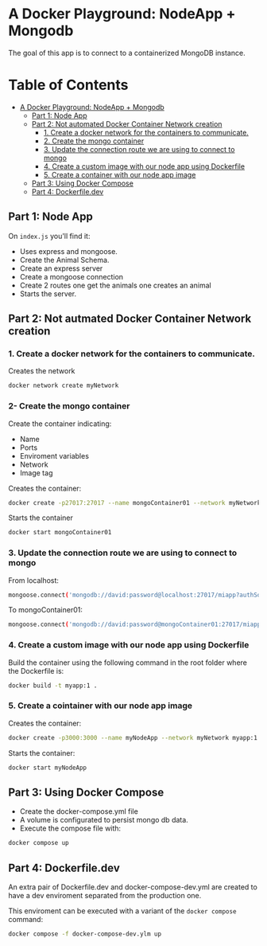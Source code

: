# A Docker Playground: NodeApp + Mongodb

The goal of this app is to connect to a containerized MongoDB instance.

# Table of Contents

- [A Docker Playground: NodeApp + Mongodb](https://github.com/davideperez/a-docker-playground?tab=readme-ov-file#a-docker-playground-nodeapp--mongodb)
  - [Part 1: Node App](https://github.com/davideperez/a-docker-playground?tab=readme-ov-file#part-1-node-app)  
  - [Part 2: Not automated Docker Container Network creation](https://github.com/davideperez/a-docker-playground?tab=readme-ov-file#part-2-not-autmated-docker-container-network-creation)
    - [1. Create a docker network for the containers to communicate.](https://github.com/davideperez/a-docker-playground?tab=readme-ov-file#1-create-a-docker-network-for-the-containers-to-communicate)
    - [2. Create the mongo container](https://github.com/davideperez/a-docker-playground?tab=readme-ov-file#2--create-the-mongo-container)
    - [3. Update the connection route we are using to connect to mongo](https://github.com/davideperez/a-docker-playground?tab=readme-ov-file#3-update-the-connection-route-we-are-using-to-connect-to-mongo)
    - [4. Create a custom image with our node app using Dockerfile](https://github.com/davideperez/a-docker-playground?tab=readme-ov-file#4-create-a-custom-image-with-our-node-app-using-dockerfile)
    - [5. Create a container with our node app image](https://github.com/davideperez/a-docker-playground?tab=readme-ov-file#5-create-a-container-with-our-node-app-image)
  - [Part 3: Using Docker Compose](https://github.com/davideperez/a-docker-playground?tab=readme-ov-file#part-3-using-docker-compose)
  - [Part 4: Dockerfile.dev](https://github.com/davideperez/a-docker-playground?tab=readme-ov-file#part-4-dockerfiledev)

## Part 1: Node App

On `index.js` you'll find it:
- Uses express and mongoose. 
- Create the Animal Schema. 
- Create an express server
- Create a mongoose connection
- Create 2 routes one get the animals one creates an animal
- Starts the server.

## Part 2: Not autmated Docker Container Network creation

### 1. Create a docker network for the containers to communicate.
Creates the network
```bash
docker network create myNetwork
```

### 2- Create the mongo container
Create the container indicating:
- Name
- Ports
- Enviroment variables
- Network
- Image tag

Creates the container: 
```bash
docker create -p27017:27017 --name mongoContainer01 --network myNetwork -e MONGO_INITDB_ROOT_USERNAME=david -e MONGO_INITDB_ROOT_PASSWORD=password mongo
```
Starts the container
```bash
docker start mongoContainer01
```

### 3. Update the connection route we are using to connect to mongo


From localhost:
```bash
mongoose.connect('mongodb://david:password@localhost:27017/miapp?authSource=admin')
```


To mongoContainer01:
```bash
mongoose.connect('mongodb://david:password@mongoContainer01:27017/miapp?authSource=admin')
```

### 4. Create a custom image with our node app using Dockerfile
Build the container using the following command in the root folder where the Dockerfile is:
```bash
docker build -t myapp:1 .
```
### 5. Create a cointainer with our node app image
Creates the container:
```bash
docker create -p3000:3000 --name myNodeApp --network myNetwork myapp:1
```
Starts the container:
```bash
docker start myNodeApp
```

## Part 3: Using Docker Compose

- Create the docker-compose.yml file
- A volume is configurated to persist mongo db data.
- Execute the compose file with:
```bash
docker compose up
```

## Part 4: Dockerfile.dev
An extra pair of Dockerfile.dev and docker-compose-dev.yml are created to have a dev enviroment separated from the production one. 

This enviroment can be executed with a variant of the `docker compose` command:
```bash
docker compose -f docker-compose-dev.ylm up
```

